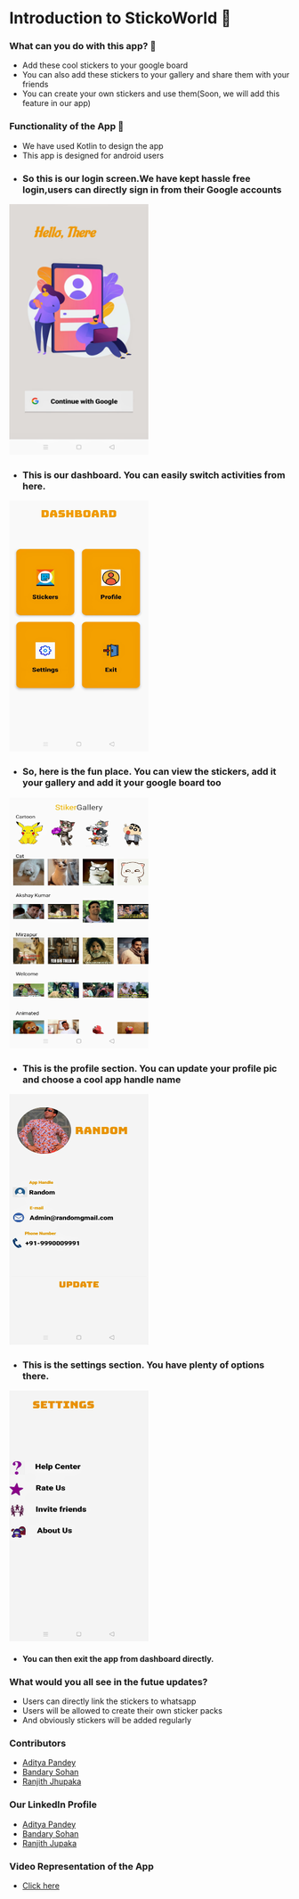 # **Introduction to StickoWorld** 🚀

### What can you do with this app? 🤔

* Add these cool stickers to your google board
* You can also add these stickers to your gallery and share them with your friends
* You can create your own stickers and use them(Soon, we will add this feature  in our app)

### **Functionality of the App** 📱

* We have used Kotlin to design the app 
* This app is designed for android users
* ### So this is our login screen.We have kept hassle free login,users can directly sign in from their Google accounts
<img src="https://github.com/AdityaPandey03/MyDashboard/blob/801d2902e0175bc5a184a26dfc7a660d7e54a651/app/src/main/res/drawable/login.jpg" width="250" height="450"/>

* ### This is our dashboard. You can easily switch activities from here.
<img src="https://github.com/AdityaPandey03/MyDashboard/blob/9e384235a493674a57e64b6b9aaf72df4e22c070/app/src/main/res/drawable/dashboarda.jpg" width="250" height="450"/>

* ### So, here is the fun place. You can view the stickers, add it your gallery and add it your google board too
<img src="https://github.com/AdityaPandey03/MyDashboard/blob/9e384235a493674a57e64b6b9aaf72df4e22c070/app/src/main/res/drawable/stickerrr.jpg" width="250" height="450"/>

* ### This is the profile section. You can update your profile pic and choose a cool app handle name
<img src="https://github.com/AdityaPandey03/MyDashboard/blob/9e384235a493674a57e64b6b9aaf72df4e22c070/app/src/main/res/drawable/profile.jpg" width="250" height="450"/>

* ### This is the settings section. You have plenty of options there.
<img src="https://github.com/AdityaPandey03/MyDashboard/blob/9e384235a493674a57e64b6b9aaf72df4e22c070/app/src/main/res/drawable/settings.jpg" width="250" height="450"/>

* #### You can then exit the app from dashboard directly.

 ### What would you all see in the futue updates?

* Users can directly link the stickers to whatsapp
* Users will be allowed to create their own sticker packs
* And obviously  stickers will be added regularly

### Contributors

* [Aditya Pandey](https://github.com/AdityaPandey03 "Aditya Pandey")
* [Bandary Sohan](https://github.com/sohan2410 "Bandary Sohan")
* [Ranjith Jhupaka](https://github.com/ranjithcoder "Ranjith Jhupaka")

### Our LinkedIn Profile

* [Aditya Pandey](https://www.linkedin.com/in/aditya-pandey-788a39200/ "Aditya Pandey")
* [Bandary Sohan](https://www.linkedin.com/in/sohan-bandary-560325188/ "Bandary Sohan")
* [Ranjith Jupaka](https://www.linkedin.com/in/jupaka-ranjith-998675164/ "Ranjith Jhupaka")

### Video Representation of the App

* [Click here](https://googledrive.com/ "Click here")









